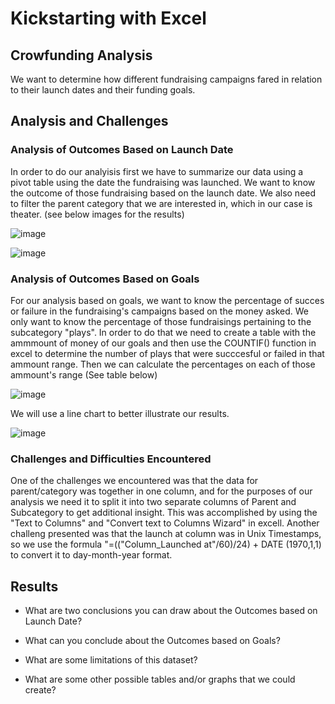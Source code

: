 # Kickstarting with Excel

## Crowfunding Analysis

 We want to determine how different fundraising campaigns fared in relation to their launch dates and their funding goals. 

## Analysis and Challenges

### Analysis of Outcomes Based on Launch Date

In order to do our analyisis first we have to summarize our data using a pivot table using the date the fundraising was launched. We want to know the outcome of those fundraising based on the launch date. We also need to filter the parent category that we are interested in, which in our case is theater. 
(see below images for the results)

![image](https://user-images.githubusercontent.com/99451833/154867672-70e82b47-7fed-41b8-8a41-4013d0174e7d.png)

![image](https://user-images.githubusercontent.com/99451833/154864221-5cf89631-6ca0-494f-9de6-4c227621db9d.png)

### Analysis of Outcomes Based on Goals

For our analysis based on goals, we want to know the percentage of succes or failure in the fundraising's campaigns based on the money asked. We only want to know the percentage of those fundraisings pertaining to the subcategory "plays". In order to do that we need to create a table with the ammmount of money of our goals and then use the COUNTIF() function in excel to determine the number of plays that were succcesful or failed in that ammount range. Then we can calculate the percentages on each of those ammount's range (See table below)

![image](https://user-images.githubusercontent.com/99451833/154868179-34310fc8-d1b9-4fdd-a889-ff7937856396.png)

We will use a line chart to better illustrate our results.

![image](https://user-images.githubusercontent.com/99451833/154868245-b30c1f25-7d97-4133-85d3-d77ec5335caa.png)

### Challenges and Difficulties Encountered

 One of the challenges we encountered was that the data for parent/category was together in one column, and for the purposes of our analysis we need it to split it into two separate columns of Parent and Subcategory to get additional insight. This was accomplished by using the "Text to Columns" and "Convert text to Columns Wizard" in excell.
  Another challeng presented was that the launch at column was in Unix Timestamps, so we use the formula "=(("Column_Launched at"/60)/24) + DATE (1970,1,1)  to convert it to day-month-year format.
  
  
## Results

- What are two conclusions you can draw about the Outcomes based on Launch Date?

- What can you conclude about the Outcomes based on Goals?

- What are some limitations of this dataset?

- What are some other possible tables and/or graphs that we could create?
